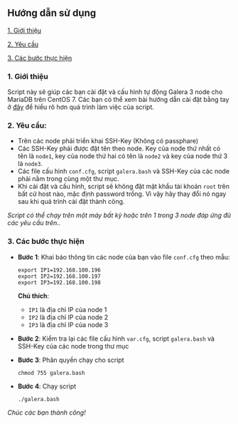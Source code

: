 ## Hướng dẫn sử dụng

[1. Giới thiệu ](#1)

[2. Yêu cầu](#2)

[3. Các bước thực hiện](#3)

<a name="1"></a>
### 1. Giới thiệu

Script này sẽ giúp các bạn cài đặt và cấu hình tự động Galera 3 node cho MariaDB trên CentOS 7. Các bạn có thể xem bài hướng dẫn cài đặt bằng tay ở <a href="https://github.com/hoangdh/ghichep-database/tree/master/Galera_on_CentOS" >đây</a> để hiểu rõ hơn quá trình làm việc của script.

<a name="2"></a>
### 2. Yêu cầu:

- Trên các node phải triển khai SSH-Key (Không có passphare)
- Các SSH-Key phải được đặt tên theo node. Key của node thứ nhất có tên là `node1`, key của node thứ hai có tên là `node2` và key của node thứ 3 là `node3`.
- Các file cấu hình `conf.cfg`, script `galera.bash` và SSH-Key của các node phải nằm trong cùng một thư mục.
- Khi cài đặt và cấu hình, script sẽ không đặt mật khẩu tài khoản `root` trên bất cứ host nào, mặc định password trống. Vì vậy hãy thay đổi nó ngay sau khi quá trình cài đặt thành công.

*Script có thể chạy trên một máy bất kỳ hoặc trên 1 trong 3 node đáp ứng đủ các yêu cầu trên..*

<a name="3"></a>
### 3. Các bước thực hiện

- **Bước 1**: Khai báo thông tin các node của bạn vào file `conf.cfg` theo mẫu:

    ```
    export IP1=192.168.100.196
    export IP2=192.168.100.197
    export IP3=192.168.100.198
    ```
    
    **Chú thích**:
    - `IP1` là địa chỉ IP của node 1
    - `IP2` là địa chỉ IP của node 2
    - `IP3` là địa chỉ IP của node 3
    
- **Bước 2**: Kiểm tra lại các file cấu hình `var.cfg`, script `galera.bash` và SSH-Key của các node trong thư mục

- **Bước 3**: Phân quyền chạy cho script
    
    ```
    chmod 755 galera.bash
    ```
- **Bước 4**: Chạy script

    ```
    ./galera.bash
    ```
    
*Chúc các bạn thành công!*